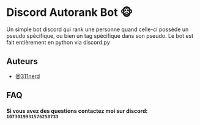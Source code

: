 # Discord Autorank Bot 🐵

Un simple bot discord qui rank une personne quand celle-ci possède un pseudo spécifique, ou bien un tag spécifique dans son pseudo. Le bot est fait entièrement en python via discord.py
## Auteurs

- [@311nerd](https://www.github.com/311nerd)

## FAQ

#### Si vous avez des questions contactez moi sur discord: `1073019931576258733`
